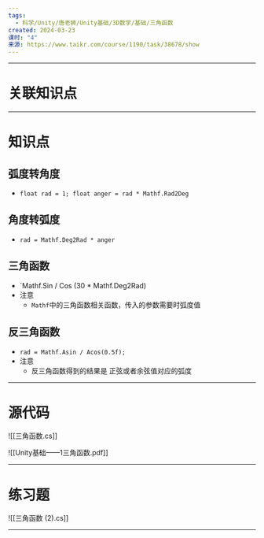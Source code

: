 ```yaml
---
tags:
  - 科学/Unity/唐老狮/Unity基础/3D数学/基础/三角函数
created: 2024-03-23
课时: "4"
来源: https://www.taikr.com/course/1190/task/38678/show
---
```


---
# 关联知识点



---
# 知识点


## 弧度转角度

- `float rad = 1; float anger = rad * Mathf.Rad2Deg`
## 角度转弧度

- `rad = Mathf.Deg2Rad * anger`
## 三角函数

- `Mathf.Sin / Cos (30 * Mathf.Deg2Rad)
- 注意
	- `Mathf`中的三角函数相关函数，传入的参数需要时弧度值
## 反三角函数

- `rad = Mathf.Asin / Acos(0.5f);`
- 注意
	- 反三角函数得到的结果是 正弦或者余弦值对应的弧度


---
# 源代码

![[三角函数.cs]]

![[Unity基础——1三角函数.pdf]]

---
# 练习题

![[三角函数 (2).cs]]

---
